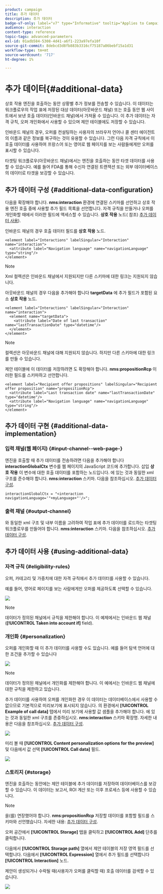 ```yaml
---
product: campaign
title: 추가 데이터
description: 추가 데이터
badge-v7-only: label="v7" type="Informative" tooltip="Applies to Campaign Classic v7 only"
audience: interaction
content-type: reference
topic-tags: advanced-parameters
exl-id: 01adb584-5308-4d41-a6f1-223a97efa10f
source-git-commit: 8debcd3d8fb883b3316cf75187a86bebf15a1d31
workflow-type: tm+mt
source-wordcount: '717'
ht-degree: 1%

---
```


# 추가 데이터{#additional-data}



상호 작용 엔진을 호출하는 동안 상황별 추가 정보를 전송할 수 있습니다. 이 데이터는 워크플로우의 작업 표에 저장된 대상 데이터(아웃바운드 채널) 또는 호출 동안 웹 사이트에서 보낸 호출 데이터(인바운드 채널)에서 가져올 수 있습니다. 이 추가 데이터는 자격 규칙, 오퍼 개인화에서 사용할 수 있으며 제안 테이블에도 저장할 수 있습니다.

인바운드 채널의 경우, 오퍼를 컨설팅하는 사용자의 브라우저 언어나 콜 센터 에이전트의 이름과 같은 정보를 복구하는 것이 유용할 수 있습니다. 그런 다음 자격 규칙에서 이 호출 데이터를 사용하여 프랑스어 또는 영어로 웹 페이지를 보는 사람들에게만 오퍼를 표시할 수 있습니다.

타겟팅 워크플로우(아웃바운드 채널)에서는 엔진을 호출하는 동안 타겟 데이터를 사용할 수 있습니다. 예를 들어 FDA를 통해 수신자 연결된 트랜잭션 또는 외부 데이터베이스의 데이터로 타겟을 보강할 수 있습니다.

## 추가 데이터 구성 {#additional-data-configuration}

다음을 확장해야 합니다. **nms:interaction** 환경에 연결된 스키마를 선언하고 상호 작용 엔진 호출 중에 사용할 추가 필드 목록을 선언합니다. 자격 규칙을 만들거나 오퍼를 개인화할 때에서 이러한 필드에 액세스할 수 있습니다. **상호 작용** 노드( 참조) [추가 데이터 사용](#using-additional-data)).

인바운드 채널의 경우 호출 데이터 필드를 **상호 작용** 노드.

```
<element label="Interactions" labelSingular="Interaction" name="interaction">
  <attribute label="Navigation language" name="navigationLanguage" type="string"/>
</element>
```

>[!NOTE]
>
>Xml 컬렉션은 인바운드 채널에서 지원되지만 다른 스키마에 대한 링크는 지원되지 않습니다.

아웃바운드 채널의 경우 다음을 추가해야 합니다 **targetData** 에 추가 필드가 포함된 요소 **상호 작용** 노드.

```
<element label="Interactions" labelSingular="Interaction" name="interaction">
  <element name="targetData">
    <attribute label="Date of last transaction" name="lastTransactionDate" type="datetime"/>
  </element>
</element>
```

>[!NOTE]
>
>컬렉션은 아웃바운드 채널에 대해 지원되지 않습니다. 하지만 다른 스키마에 대한 링크를 만들 수 있습니다.

제안 테이블에 이 데이터를 저장하려면 도 확장해야 합니다. **nms:propositionRcp** 이러한 필드를 스키마하고 선언합니다.

```
<element label="Recipient offer propositions" labelSingular="Recipient offer proposition" name="propositionRcp">
  <attribute label="Last transaction date" name="lastTransactionDate" type="datetime"/>
  <attribute label="Navigation language" name="navigationLanguage" type="string"/>
</element>
```

## 추가 데이터 구현 {#additional-data-implementation}

### 입력 채널(웹 페이지) {#input-channel--web-page-}

엔진을 호출할 때 추가 데이터를 전송하려면 다음을 추가해야 합니다 **interactionGlobalCtx** 변수를 웹 페이지의 JavaScript 코드에 추가합니다. 삽입 **상호 작용** 이 변수에 대한 호출 데이터를 포함하는 노드입니다. 에 있는 것과 동일한 xml 구조를 준수해야 합니다. **nms:interaction** 스키마. 다음을 참조하십시오. [추가 데이터 구성](#additional-data-configuration).

```
interactionGlobalCtx = "<interaction navigationLanguage='"+myLanguage+"'/>";
```

### 출력 채널 {#output-channel}

와 동일한 xml 구조 및 내부 이름을 고려하여 작업 표에 추가 데이터를 로드하는 타겟팅 워크플로우를 만들어야 합니다. **nms:interaction** 스키마. 다음을 참조하십시오. [추가 데이터 구성](#additional-data-configuration).

## 추가 데이터 사용 {#using-additional-data}

### 자격 규칙 {#eligibility-rules}

오퍼, 카테고리 및 가중치에 대한 자격 규칙에서 추가 데이터를 사용할 수 있습니다.

예를 들어, 영어로 페이지를 보는 사람에게만 오퍼를 제공하도록 선택할 수 있습니다.

![](assets/ita_calldata_query.png)

>[!NOTE]
>
>데이터가 정의된 채널에서 규칙을 제한해야 합니다. 이 예제에서는 인바운드 웹 채널(**[!UICONTROL Taken into account if]** field).

### 개인화 {#personalization}

오퍼를 개인화할 때 이 추가 데이터를 사용할 수도 있습니다. 예를 들어 탐색 언어에 대한 조건을 추가할 수 있습니다

![](assets/ita_calldata_perso.png)

>[!NOTE]
>
>데이터가 정의된 채널에서 개인화를 제한해야 합니다. 이 예에서는 인바운드 웹 채널에 대한 규칙을 제한하고 있습니다.

추가 데이터를 사용하여 오퍼를 개인화한 경우 이 데이터는 데이터베이스에서 사용할 수 없으므로 기본적으로 미리보기에 표시되지 않습니다. 의 환경에서 **[!UICONTROL Example of call data]** 탭에서 미리 보기에 사용할 값 샘플을 추가해야 합니다. 에 있는 것과 동일한 xml 구조를 존중하십시오. **nms:interaction** 스키마 확장명. 자세한 내용은 다음을 참조하십시오. [추가 데이터 구성](#additional-data-configuration).

![](assets/ita_calldata_preview.png)

미리 볼 때 **[!UICONTROL Content personalization options for the preview]** 및 다음에서 값 선택 **[!UICONTROL Call data]** 필드.

![](assets/ita_calldata_preview2.png)

### 스토리지 {#storage}

엔진을 호출하는 동안에는 제안 테이블에 추가 데이터를 저장하여 데이터베이스를 보강할 수 있습니다. 이 데이터는 보고서, ROI 계산 또는 이후 프로세스 등에 사용할 수 있습니다.

>[!NOTE]
>
>을(를) 연장했어야 합니다. **nms:propositionRcp** 저장할 데이터를 포함할 필드를 스키마와 선언했습니다. 자세한 내용: [추가 데이터 구성](#additional-data-configuration).

오퍼 공간에서 **[!UICONTROL Storage]** 탭을 클릭하고 **[!UICONTROL Add]** 단추를 클릭합니다.

다음에서 **[!UICONTROL Storage path]** 열에서 제안 테이블의 저장 영역 필드를 선택합니다. 다음에서 **[!UICONTROL Expression]** 열에서 추가 필드를 선택합니다 **[!UICONTROL Interaction]** 노드.

제안이 생성되거나 수락될 때(사용자가 오퍼를 클릭할 때) 호출 데이터를 검색할 수 있습니다.

![](assets/ita_calldata_storage.png)
